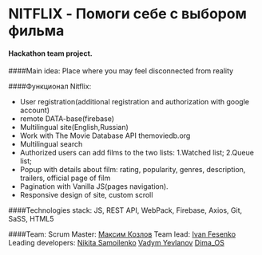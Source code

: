 # NITFLIX - Помоги себе с выбором фильма

#### Hackathon team project.

####Main idea:
Place where you may feel disconnected from reality

####Функционал Nitflix:

- User registration(additional registration and authorization with google account)
- remote DATA-base(firebase)
- Multilingual site(English,Russian)
- Work with The Movie Database API themoviedb.org
- Multilingual search
- Authorized users can add films to the two lists: 1.Watched list; 2.Queue list;
- Popup with details about film: rating, popularity, genres, description, trailers, official page of film
- Pagination with Vanilla JS(pages navigation).
- Responsive design of site, custom scroll

####Technologies stack:
JS, REST API, WebPack, Firebase, Axios, Git, SaSS, HTML5

####Team:
Scrum Master: [Максим Козлов](https://github.com/Maximusvin)
Team lead: [Ivan Fesenko](https://github.com/IvanFesenko)
Leading developers:
[Nikita Samoilenko](https://github.com/Bignichok)
[Vadym Yevlanov](https://github.com/Google-Barma)
[Dima_OS](https://github.com/Dima-Os)
